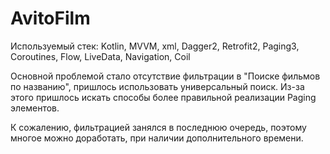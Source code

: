 # AvitoFilm
Используемый стек: Kotlin, MVVM, xml, Dagger2, Retrofit2, Paging3, Coroutines, Flow, LiveData, Navigation, Coil

Основной проблемой стало отсутствие фильтрации в "Поиске фильмов по названию", пришлось использовать универсальный поиск. 
Из-за этого пришлось искать способы более правильной реализации Paging элементов. 

К сожалению, фильтрацией занялся в последнюю очередь, поэтому многое можно доработать, при наличии дополнительного времени.
